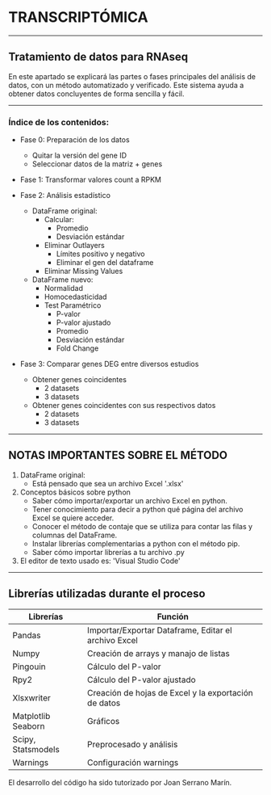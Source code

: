 # **TRANSCRIPTÓMICA**
---
## Tratamiento de datos para RNAseq
En este apartado se explicará las partes o fases principales del análisis de datos, con un método automatizado y verificado. Este sistema ayuda a obtener datos concluyentes de forma sencilla y fácil.

---
### Índice de los contenidos:
- Fase 0: Preparación de los datos 
    - Quitar la versión del gene ID 
    - Seleccionar datos de la matriz + genes 
- Fase 1: Transformar valores count a RPKM
- Fase 2: Análisis estadístico
    - DataFrame original:
        - Calcular:
            - Promedio 
            - Desviación estándar
        - Eliminar Outlayers
            - Límites positivo y negativo
            - Eliminar el gen del dataframe
        - Eliminar Missing Values
    - DataFrame nuevo:
        - Normalidad 
        - Homocedasticidad
        - Test Paramétrico
            - P-valor 
            - P-valor ajustado 
            - Promedio
            - Desviación estándar 
            - Fold Change 

- Fase 3: Comparar genes DEG entre diversos estudios
    - Obtener genes coincidentes
        - 2 datasets
        - 3 datasets
    - Obtener genes coincidentes con sus respectivos datos
        - 2 datasets
        - 3 datasets


---

## NOTAS IMPORTANTES SOBRE EL MÉTODO

1. DataFrame original:
    - Está pensado que sea un archivo Excel '.xlsx'
2. Conceptos básicos sobre python
    - Saber cómo importar/exportar un archivo Excel en python. 
    - Tener conocimiento para decir a python qué página del archivo Excel se quiere acceder.
    - Conocer el método de contaje que se utiliza para contar las filas y columnas del DataFrame. 
    - Instalar librerías complementarias a python con el método pip. 
    - Saber cómo importar librerías a tu archivo .py
3. El editor de texto usado es: 'Visual Studio Code'
---
## Librerías utilizadas durante el proceso

|Librerías   | Función  |
|--------   | --------  |
|Pandas   |Importar/Exportar Dataframe, Editar el archivo Excel |
|Numpy   | Creación de arrays y manajo de listas |
|  Pingouin |  Cálculo del P-valor |
|  Rpy2 | Cálculo del P-valor ajustado  |
|Xlsxwriter|Creación de hojas de Excel y la exportación de datos    |
| Matplotlib Seaborn  |Gráficos| 
|Scipy, Statsmodels |Preprocesado y análisis|
|Warnings |Configuración warnings

El desarrollo del código ha sido tutorizado por Joan Serrano Marín.
